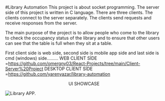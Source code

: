 #Library Automation 
This project is about socket programming.
The server side of this project is written in C language. 
There are three clients. The clients connect to the server separately.
The clients send requests and receive responses from the server.

The main purpose of the project is to allow people who come to the library to check the occupancy status of the library and
to ensure that other users can see that the table is full when they sit at a table. 

First client side is web side, second side is mobile app side and last side is cmd (windows) side.........
WEB CLİENT SİDE =https://github.com/omergny03/React-Projects/tree/main/Client-Server%20Project
DESKTOP CLİENT SİDE =https://github.com/yarenyazar/library-automation<p align="center">
  UI SHOWCASE</p>
                                                      ![Library APP](Library-AUTOMATİON.png).
